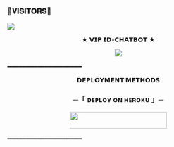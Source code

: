 ### 🌷𝐕𝐈𝐒𝐈𝐓𝐎𝐑𝐒🌷

<!--
**THE-VIP-BOY-OP/THE-VIP-BOY-OP** is a ✨ _special_ ✨ repository because its `README.md` (this file) appears on your GitHub profile.


<p align="center">
    <b>ᴠɪsɪᴛᴏʀs</b><br>
 -->    <img align="middle" src="https://profile-counter.glitch.me/THE-VIP-BOY-OP/count.svg" />
</p>

<p align="center">
<b>★ 𝗩𝗜𝗣 𝗜𝗗-𝗖𝗛𝗔𝗧𝗕𝗢𝗧 ★</b>
</p>


<p align="center">
  <img src="https://telegra.ph//file/506de5517a279894d9822.jpg">
</p>
  ━━━━━━━━━━━━━━━━━━━━

<p align="center">
<b>𝗗𝗘𝗣𝗟𝗢𝗬𝗠𝗘𝗡𝗧 𝗠𝗘𝗧𝗛𝗢𝗗𝗦</b>
</p>

<h3 align="center">
    ─「 ᴅᴇᴩʟᴏʏ ᴏɴ ʜᴇʀᴏᴋᴜ 」─
</h3>

<p align="center"><a href="https://dashboard.heroku.com/new?template=https://github.com/TheTeamAlexa/AlexaAiMachineBot"> <img src="https://img.shields.io/badge/Deploy%20On%20Heroku-dark?style=for-the-badge&logo=heroku" width="220" height="38.45"/></a></p>

  ━━━━━━━━━━━━━━━━━━━━
